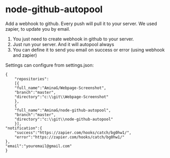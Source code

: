 # node-github-autopool
Add a webhook to github. Every push will pull it to your server. We used zapier, to update you by email.

1. You just need to create webhook in github to your server.
2. Just run your server. And it will autopool always
3. You can define it to send you email on success or error (using webhook and zapier)

Settings can configure from settings.json:

    {
    	"repositories":
    	[{
    	"full_name":"AminaG/Webpage-Screenshot",
    	"branch":"master",
    	"directory":"c:\\git\\Webpage-Screenshot"
    	},
    	{
    	"full_name":"AminaG/node-github-autopool",
    	"branch":"master",
    	"directory":"c:\\git\\node-github-autopool"
    	}],
    "notification":{
    	"success":"https://zapier.com/hooks/catch/bg0hw1/",
    	"error":"https://zapier.com/hooks/catch/bg0hw1/"
    },
    "email":"youremail@gmail.com"
    }
